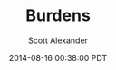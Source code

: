 ---
layout: podcast
title: "Burdens"
author: Scott Alexander
description: https://slatestarcodex.com/2014/08/16/burdens/
date: 2014-08-16 00:38:00 PDT
length: 1940539
duration: 485
guid: burdens
---